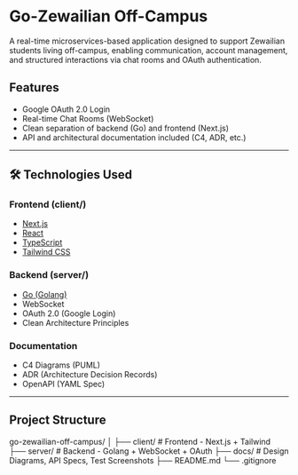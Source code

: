 # Go-Zewailian Off-Campus

A real-time microservices-based application designed to support Zewailian students living off-campus, enabling communication, account management, and structured interactions via chat rooms and OAuth authentication.

##  Features

-  Google OAuth 2.0 Login
-  Real-time Chat Rooms (WebSocket)
-  Clean separation of backend (Go) and frontend (Next.js)
-  API and architectural documentation included (C4, ADR, etc.)

---

## 🛠️ Technologies Used

### Frontend (client/)
- [Next.js](https://nextjs.org/)
- [React](https://react.dev/)
- [TypeScript](https://www.typescriptlang.org/)
- [Tailwind CSS](https://tailwindcss.com/)

### Backend (server/)
- [Go (Golang)](https://golang.org/)
- WebSocket
- OAuth 2.0 (Google Login)
- Clean Architecture Principles

### Documentation
- C4 Diagrams (PUML)
- ADR (Architecture Decision Records)
- OpenAPI (YAML Spec)

---

##  Project Structure

go-zewailian-off-campus/
│
├── client/ # Frontend - Next.js + Tailwind
├── server/ # Backend - Golang + WebSocket + OAuth
├── docs/ # Design Diagrams, API Specs, Test Screenshots
├── README.md
└── .gitignore
